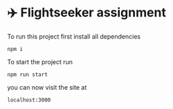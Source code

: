 # ✈️ Flightseeker assignment

To run this project first install all dependencies

```
npm i
```

To start the project run

```
npm run start
```

you can now visit the site at

```
localhost:3000
```
